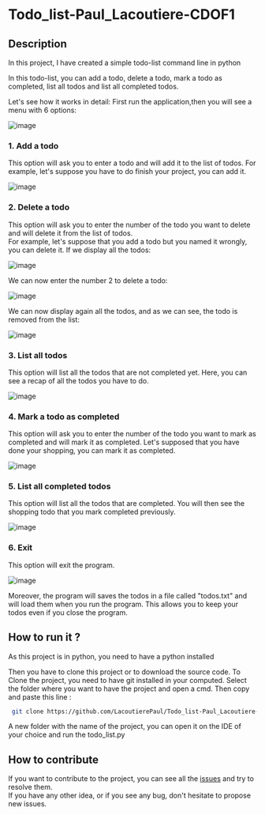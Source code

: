 # Todo_list-Paul_Lacoutiere-CDOF1
## Description
In this project, I have created a simple todo-list command line in python

In this todo-list, you can add a todo, delete a todo, mark a todo as completed, list all todos and list all completed todos.

Let's see how it works in detail:
First run the application,then you will see a menu with 6 options:  

![image](https://github.com/LacoutierePaul/Todo_list-Paul_Lacoutiere-CDOF1/assets/107269689/6cb20e88-e34e-43cf-9f55-13f1ebe19a19)


### 1. Add a todo  
This option will ask you to enter a todo and will add it to the list of todos.
For example, let's suppose you have to do finish your project, you can add it.  

![image](https://github.com/LacoutierePaul/Todo_list-Paul_Lacoutiere-CDOF1/assets/107269689/c1dd73e3-a73c-4a88-a49b-c84465b88cd1)

### 2. Delete a todo  
This option will ask you to enter the number of the todo you want to delete and will delete it from the list of todos.  
For example, let's suppose that you add a todo but you named it wrongly, you can delete it. 
If we display all the todos:  

![image](https://github.com/LacoutierePaul/Todo_list-Paul_Lacoutiere-CDOF1/assets/107269689/d3e980c7-4d50-4ff1-9328-ad7549307d76)

We can now enter the number 2 to delete a todo:  

![image](https://github.com/LacoutierePaul/Todo_list-Paul_Lacoutiere-CDOF1/assets/107269689/65481ec8-3aad-4da6-ab85-deb501c21614)  

We can now display again all the todos, and as we can see, the todo is removed from the list:  

![image](https://github.com/LacoutierePaul/Todo_list-Paul_Lacoutiere-CDOF1/assets/107269689/f6b38c68-1ccc-435f-9fa0-55cdb22b0ba1)

### 3. List all todos  
This option will list all the todos that are not completed yet.
Here, you can see a recap of all the todos you have to do.  

![image](https://github.com/LacoutierePaul/Todo_list-Paul_Lacoutiere-CDOF1/assets/107269689/970eff82-2061-4a3e-9679-0f0b5af10189)

### 4. Mark a todo as completed  
This option will ask you to enter the number of the todo you want to mark as completed and will mark it as completed.
Let's supposed that you have done your shopping, you can mark it as completed.  

![image](https://github.com/LacoutierePaul/Todo_list-Paul_Lacoutiere-CDOF1/assets/107269689/0947e4ea-06f5-40a6-99a8-4a93f0f3fdcd)

### 5. List all completed todos  
This option will list all the todos that are completed.
You will then see the shopping todo that you mark completed previously.  

![image](https://github.com/LacoutierePaul/Todo_list-Paul_Lacoutiere-CDOF1/assets/107269689/a9894da6-fd6c-497b-aaf6-a73d30bc9aed)

### 6. Exit  
This option will exit the program.  

![image](https://github.com/LacoutierePaul/Todo_list-Paul_Lacoutiere-CDOF1/assets/107269689/4c8ff89c-e6c3-4cb6-ab06-24009018ad0d)


Moreover, the program will saves the todos in a file called "todos.txt" and will load them when you run the program.
This allows you to keep your todos even if you close the program.

## How to run it ?

As this project is in python, you need to have a python installed

Then you have to clone this project or to download the source code.
To Clone the project, you need to have git installed in your computed.
Select the folder where you want to have the project and open a cmd. 
Then copy and paste this line :
```bash
 git clone https://github.com/LacoutierePaul/Todo_list-Paul_Lacoutiere-CDOF1"
```

A new folder with the name of the project, you can open it on the IDE of your choice and run the todo_list.py

## How to contribute

If you want to contribute to the project, you can see all the [issues](https://github.com/LacoutierePaul/Todo_list-Paul_Lacoutiere-CDOF1/issues) and try to resolve them.  
If you have any other idea, or if you see any bug, don't hesitate to propose new issues.
